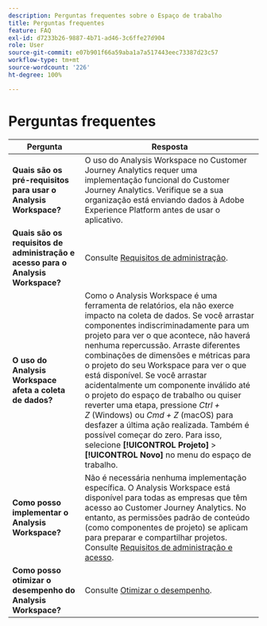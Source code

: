 ```yaml
---
description: Perguntas frequentes sobre o Espaço de trabalho
title: Perguntas frequentes
feature: FAQ
exl-id: d7233b26-9887-4b71-ad46-3c6ffe27d904
role: User
source-git-commit: e07b901f66a59aba1a7a517443eec73387d23c57
workflow-type: tm+mt
source-wordcount: '226'
ht-degree: 100%

---
```


# Perguntas frequentes

| Pergunta | Resposta |
|--- |--- |
| **Quais são os pré-requisitos para usar o Analysis Workspace?** | O uso do Analysis Workspace no Customer Journey Analytics requer uma implementação funcional do Customer Journey Analytics. Verifique se a sua organização está enviando dados à Adobe Experience Platform antes de usar o aplicativo. |
| **Quais são os requisitos de administração e acesso para o Analysis Workspace?** | Consulte [Requisitos de administração](/help/analysis-workspace/workspace-faq/frequently-asked-questions-analysis-workspace.md). |
| **O uso do Analysis Workspace afeta a coleta de dados?** | Como o Analysis Workspace é uma ferramenta de relatórios, ela não exerce impacto na coleta de dados. Se você arrastar componentes indiscriminadamente para um projeto para ver o que acontece, não haverá nenhuma repercussão. Arraste diferentes combinações de dimensões e métricas para o projeto do seu Workspace para ver o que está disponível. Se você arrastar acidentalmente um componente inválido até o projeto do espaço de trabalho ou quiser reverter uma etapa, pressione *Ctrl + Z* (Windows) ou *Cmd + Z* (macOS) para desfazer a última ação realizada. Também é possível começar do zero. Para isso, selecione **[!UICONTROL Projeto]** > **[!UICONTROL Novo]** no menu do espaço de trabalho. |
| **Como posso implementar o Analysis Workspace?** | Não é necessária nenhuma implementação específica. O Analysis Workspace está disponível para todas as empresas que têm acesso ao Customer Journey Analytics. No entanto, as permissões padrão de conteúdo (como componentes de projeto) se aplicam para preparar e compartilhar projetos. Consulte [Requisitos de administração e acesso](/help/analysis-workspace/workspace-faq/frequently-asked-questions-analysis-workspace.md). |
| **Como posso otimizar o desempenho do Analysis Workspace?** | Consulte [Otimizar o desempenho](/help/technotes/optimizing-performance.md). |
